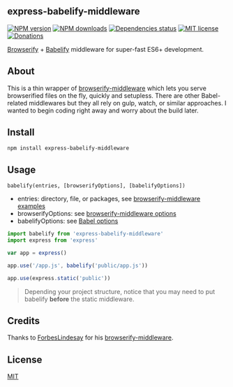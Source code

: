 ## express-babelify-middleware

[![NPM version][npm-image]][npm-url] [![NPM downloads][npm-downloads-image]][npm-downloads-url] [![Dependencies status][dep-status-image]][dep-status-url] [![MIT license][license-image]][license-url] [![Donations][gratipay-image]][gratipay-url]

[Browserify](http://browserify.org) + [Babelify](https://github.com/babel/babelify) middleware for super-fast ES6+ development.

## About

This is a thin wrapper of [browserify-middleware](https://github.com/ForbesLindesay/browserify-middleware) which lets you serve browserified files on the fly, quickly and setupless. There are other Babel-related middlewares but they all rely on gulp, watch, or similar approaches. I wanted to begin coding right away and worry about the build later.

## Install

```shell
npm install express-babelify-middleware
```

## Usage

`babelify(entries, [browserifyOptions], [babelifyOptions])`

* entries: directory, file, or packages, see [browserify-middleware examples](https://github.com/ForbesLindesay/browserify-middleware#usage)
* browserifyOptions: see [browserify-middleware options](https://github.com/ForbesLindesay/browserify-middleware#options--settings)
* babelifyOptions: see [Babel options](http://babeljs.io/docs/usage/options)

```js
import babelify from 'express-babelify-middleware'
import express from 'express'

var app = express()

app.use('/app.js', babelify('public/app.js'))

app.use(express.static('public'))
```

> Depending your project structure, notice that you may need to put babelify **before** the static middleware.

## Credits

Thanks to [ForbesLindesay](https://github.com/ForbesLindesay) for his [browserify-middleware](https://github.com/ForbesLindesay/browserify-middleware).

## License

[MIT](LICENSE)

[npm-image]: https://img.shields.io/npm/v/express-babelify-middleware.svg
[npm-url]: https://npmjs.org/package/express-babelify-middleware
[npm-downloads-image]: https://img.shields.io/npm/dm/express-babelify-middleware.svg
[npm-downloads-url]: https://npmjs.org/package/express-babelify-middleware
[dep-status-image]: https://img.shields.io/david/luisfarzati/express-babelify-middleware.svg
[dep-status-url]: https://david-dm.org/luisfarzati/express-babelify-middleware
[license-image]: http://img.shields.io/badge/license-MIT-blue.svg
[license-url]: LICENSE
[gratipay-image]: http://img.shields.io/gratipay/luisfarzati.svg
[gratipay-url]: https://www.gratipay.com/luisfarzati
